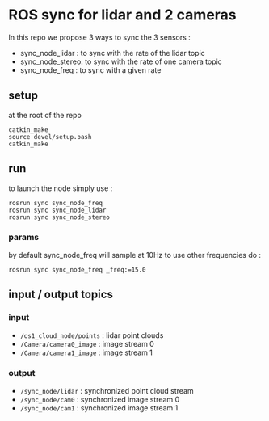 # ROS sync for lidar and 2 cameras


In this repo we propose 3 ways to sync the 3 sensors :

* sync_node_lidar : to sync with the rate of the lidar topic
* sync_node_stereo: to sync with the rate of one camera topic
* sync_node_freq : to sync with a given rate

## setup

at the root of the repo
```
catkin_make
source devel/setup.bash
catkin_make
```

## run

to launch the node simply use :
```
rosrun sync sync_node_freq
rosrun sync sync_node_lidar
rosrun sync sync_node_stereo
```

### params
by default sync_node_freq will sample at 10Hz
to use other frequencies do : 
```
rosrun sync sync_node_freq _freq:=15.0
```

## input / output topics

### input 

* `/os1_cloud_node/points` : lidar point clouds
* `/Camera/camera0_image`  : image stream 0
* `/Camera/camera1_image`  : image stream 1 

### output

* `/sync_node/lidar` : synchronized point cloud stream
* `/sync_node/cam0`  : synchronized image stream 0
* `/sync_node/cam1`  : synchronized image stream 1
